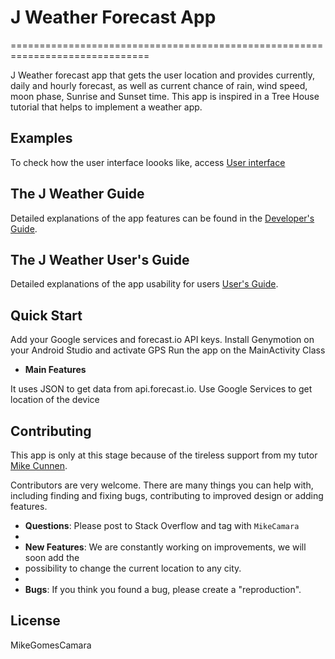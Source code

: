 # J Weather Forecast App
==============================================================================

J Weather forecast app that gets the user location and provides currently, daily and hourly forecast, as well as current chance of rain, wind speed, moon phase, Sunrise and Sunset time. This app is inspired in a Tree House tutorial that helps to implement a weather app. 

## Examples
To check how the user interface loooks like, access <a href="http://imgur.com/a/6jB8a" target="_blank">User interface</a>

## The J Weather Guide
Detailed explanations of the app features can be found in the [Developer's Guide](README.md).

## The J Weather User's Guide
Detailed explanations of the app usability for users [User's Guide](README.md).

## Quick Start
Add your Google services and forecast.io API keys.
Install Genymotion on your Android Studio and activate GPS
Run the app on the MainActivity Class

* **Main Features**

It uses JSON to get data from api.forecast.io.
Use Google Services to get location of the device

## Contributing
This app is only at this stage because of the tireless support from my tutor <a href="https://github.com/cunneen" target="_blank">Mike Cunnen</a>.

Contributors are very welcome. There are many things you can help with,
including finding and fixing bugs, contributing to improved design or adding features. 

* **Questions**: Please post to Stack Overflow and tag with `MikeCamara` 
* 
* **New Features**: We are constantly working on improvements, we will soon add the
* possibility to change the current location to any city.
*
* **Bugs**: If you think you found a bug, please create a "reproduction".


## License
MikeGomesCamara


